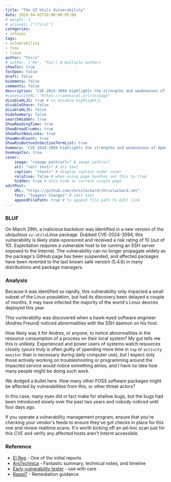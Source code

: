 ```yaml
---
title: "The XZ Utils Vulnerability"
date: 2024-04-02T20:00:00-05:00
# weight: 1
# aliases: ["/first"]
categories:
- infosec
tags:
- vulnerability
- foss
- linux
author: "Chris"
# author: ["Me", "You"] # multiple authors
showToc: true
TocOpen: false
draft: false
hidemeta: false
comments: false
description: "CVE-2024-3094 highlights the strengths and weaknesses of Open Source."
#canonicalURL: "https://canonical.url/to/page"
disableHLJS: true # to disable highlightjs
disableShare: false
disableHLJS: false
hideSummary: false
searchHidden: true
ShowReadingTime: true
ShowBreadCrumbs: true
ShowPostNavLinks: true
ShowWordCount: true
ShowRssButtonInSectionTermList: true
Summary: "CVE-2024-3094 highlights the strengths and weaknesses of Open Source."
UseHugoToc: true
cover:
    image: "<image path/url>" # image path/url
    alt: "<alt text>" # alt text
    caption: "<text>" # display caption under cover
    relative: false # when using page bundles set this to true
    hidden: true # only hide on current single page
editPost:
    URL: "https://github.com/chrislockard/chrislockard.net"
    Text: "Suggest Changes" # edit text
    appendFilePath: true # to append file path to Edit link
---
```


### BLUF
On March 29th, a malicious backdoor was identified in a new version of the
ubiquitous `xz-utils`Linux package. Dubbed CVE-2024-3094, this vulnerability is
likely state-sponsored and received a risk rating of 10 (out of 10).
Exploitation requires a vulnerable host to be running an SSH server exposed to
the Internet. The vulnerability can no longer propagate widely as the package's
GitHub page has been suspended, and affected packages have been reverted to the
last known safe version (5.4.6) in many distributions and package managers. 

### Analysis
Because it was identified so rapidly, this vulnerability only impacted a small
subset of the Linux population, but had its discovery been delayed a couple of
months, it may have infected the majority of the world's Linux devices deployed
this year. 

This vunlerability was discovered when a hawk-eyed software engineer (Andres
Freund) noticed abnormalities with the SSH daemon on his host.

How likely was it for Andres, or anyone, to notice abnormalities in the resource
consumption of a process on their local system? My gut tells me this is
unlikely. Experienced and power users of systems watch resources closely (yours
truly is often guilty of spending more time in `top` or `activity monitor` than
is necessary during daily computer use), but I expect only those actively
working on troubleshooting or programming around the impacted service would
notice something amiss, and I have no idea how many people might be doing such
work.

We dodged a bullet here. How many other FOSS software packages might be affected by
vulnerabilities from this, or other threat actors?

In this case, many eyes did in fact make for shallow bugs, but the bugs had been
introduced slowly over the past two years and nobody noticed until four days
ago.

If you operate a vulnerability management program, ensure that you're checking
your vendor's feeds to ensure they've got checks in place for this one and
review realtime scans. It's worth kicking off an ad-hoc scan just for this CVE
and verify any affected hosts aren't Internt accessible.

### Reference
- [El Reg][ElReg] - One of the initial reports
- [ArsTechnica][Ars] - Fantastic summary, technical notes, and timeline
- [Early vulnerability tester][Binarly Tester] - use with care
- [Rapid7][Rapid7] - Remediation guidance

[ElReg]: https://go.theregister.com/feed/www.theregister.com/2024/03/29/malicious_backdoor_xz/
[Ars]: https://arstechnica.com/?p=2013894
[Binarly Tester]: https://xz.fail/
[Rapid7]: https://www.rapid7.com/blog/post/2024/04/01/etr-backdoored-xz-utils-cve-2024-3094/

